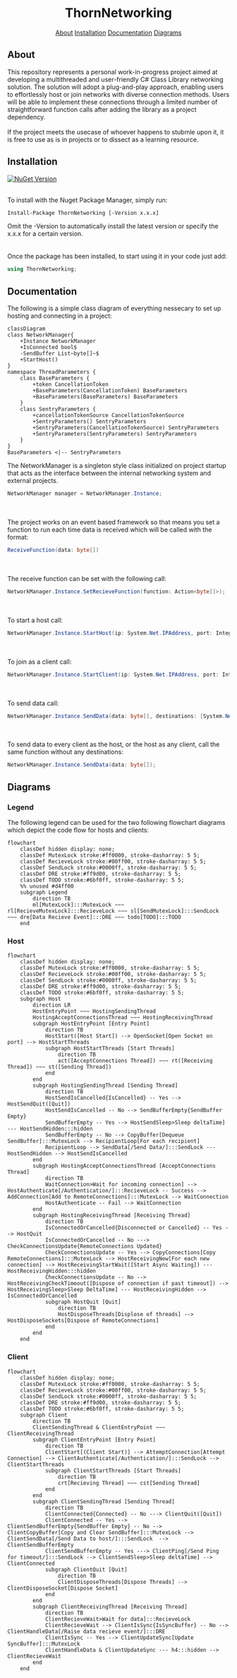 <div id="doc-title"></div>
<h1 align="center"> ThornNetworking </h1>
<p align="center"><a href="#doc-about">About</a> <a href="#doc-installation">Installation</a> <a href="#doc-documentation">Documentation</a> <a href="#doc-diagrams">Diagrams</a> </p>


<div id="doc-about"></div>
<h2>About</h2>
<p>
This repository represents a personal work-in-progress project aimed at developing a multithreaded and user-friendly C# Class Library networking solution. The solution will adopt a plug-and-play approach, enabling users to effortlessly host or join networks with diverse connection methods. Users will be able to implement these connections through a limited number of straightforward function calls after adding the library as a project dependency.
</br>
</br>
If the project meets the usecase of whoever happens to stubmle upon it, it is free to use as is in projects or to dissect as a learning resource.
</p>


<div id="doc-installation"></div>
<h2>Installation</h2>
<a href="https://www.nuget.org/packages/ThornNetworking/"><img alt="NuGet Version" src="https://img.shields.io/nuget/v/ThornNetworking"></a>

<p></br>To install with the Nuget Package Manager, simply run:</p>

```bash
Install-Package ThornNetworking [-Version x.x.x]
```
<p>
Omit the -Version to automatically install the latest version or specify the x.x.x for a certain version.
</br>
</br>
</br>
Once the package has been installed, to start using it in your code just add:
</p>

```C#
using ThornNetworking;
```


<div id="doc-documentation"></div>
<h2>Documentation</h2>
<p>The following is a simple class diagram of everything nessecary to set up hosting and connecting in a project:</p>

```mermaid
classDiagram
class NetworkManager{
    +Instance NetworkManager
    +IsConnected bool$
    -SendBuffer List~byte[]~$
    +StartHost()
}
namespace ThreadParameters {
    class BaseParameters {
        +token CancellationToken
        +BaseParameters(CancellationToken) BaseParameters
        +BaseParameters(BaseParameters) BaseParameters
    }
    class SentryParameters {
        +cancellationTokenSource CancellationTokenSource
        +SentryParameters() SentryParameters
        +SentryParameters(CancellationTokenSource) SentryParameters
        +SentryParameters(SentryParameters) SentryParameters
    }
}
BaseParameters <|-- SentryParameters
```

<p>The NetworkManager is a singleton style class initialized on project startup that acts as the interface between the internal networking system and external projects.</p>

```C#
NetworkManager manager = NetworkManager.Instance;
```

<p></br></br>The project works on an event based framework so that means you set a function to run each time data is received which will be called with the format:</p>

```C#
ReceiveFunction(data: byte[])
```

<p></br></br>The receive function can be set with the following call:</p>

```C#
NetworkManager.Instance.SetRecieveFunction(function: Action<byte[]>);
```

<p></br></br>To start a host call:</p>

```C#
NetworkManager.Instance.StartHost(ip: System.Net.IPAddress, port: Integer);
```

<p></br></br>To join as a client call:</p>

```C#
NetworkManager.Instance.StartClient(ip: System.Net.IPAddress, port: Integer);
```

<p></br></br>To send data call:</p>

```C#
NetworkManager.Instance.SendData(data: byte[], destinations: [System.Net.IPAddress]);
```

<p></br></br>To send data to every client as the host, or the host as any client, call the same function without any destinations:</p>

```C#
NetworkManager.Instance.SendData(data: byte[]);
```

<div id="doc-diagrams"></div>
<h2>Diagrams</h2>
<h3>Legend</h3>
<p>The following legend can be used for the two following flowchart diagrams which depict the code flow for hosts and clients:</p>

```mermaid
flowchart
    classDef hidden display: none;
    classDef MutexLock stroke:#ff0000, stroke-dasharray: 5 5;
    classDef RecieveLock stroke:#00ff00, stroke-dasharray: 5 5;
    classDef SendLock stroke:#0000ff, stroke-dasharray: 5 5;
    classDef DRE stroke:#ff9d00, stroke-dasharray: 5 5;
    classDef TODO stroke:#6bf0ff, stroke-dasharray: 5 5;
    %% unused #d4ff00
    subgraph Legend
        direction TB
        ml[MutexLock]:::MutexLock ~~~ rl[RecieveMutexLock]:::RecieveLock ~~~ sl[SendMutexLock]:::SendLock ~~~ dre[Data Recieve Event]:::DRE ~~~ todo[TODO]:::TODO
    end
```

<h3>Host</h3>

```mermaid
flowchart
    classDef hidden display: none;
    classDef MutexLock stroke:#ff0000, stroke-dasharray: 5 5;
    classDef RecieveLock stroke:#00ff00, stroke-dasharray: 5 5;
    classDef SendLock stroke:#0000ff, stroke-dasharray: 5 5;
    classDef DRE stroke:#ff9d00, stroke-dasharray: 5 5;
    classDef TODO stroke:#6bf0ff, stroke-dasharray: 5 5;
    subgraph Host
        direction LR
        HostEntryPoint ~~~ HostingSendingThread
        HostingAcceptConnectionsThread ~~~ HostingReceivingThread
        subgraph HostEntryPoint [Entry Point]
            direction TB
            HostStart([Host Start]) --> OpenSocket[Open Socket on port] --> HostStartThreads
            subgraph HostStartThreads [Start Threads]
                direction TB
                act([AcceptConnections Thread]) ~~~ rt([Receiving Thread]) ~~~ st([Sending Thread])
            end
        end
        subgraph HostingSendingThread [Sending Thread]
            direction TB
            HostSendIsCancelled{IsCancelled} -- Yes --> HostSendQuit([Quit])
            HostSendIsCancelled -- No --> SendBufferEmpty{SendBuffer Empty}
            SendBufferEmpty -- Yes --> HostSendSleep>Sleep deltaTime] --- HostSendHidden:::hidden
            SendBufferEmpty -- No --> CopyBuffer[Dequeue SendBuffer]:::MutexLock --> RecipientLoop[For each recipient]
            RecipientLoop --> SendData[/Send Data/]:::SendLock --- HostSendHidden --> HostSendIsCancelled
        end
        subgraph HostingAcceptConnectionsThread [AcceptConnections Thread]
            direction TB
            WaitConnection>Wait for incoming connection] --> HostAuthenticate[/Authentication/]:::RecieveLock -- Success --> AddConnection[Add to RemoteConnections]:::MutexLock --> WaitConnection
            HostAuthenticate -- Fail --> WaitConnection
        end
        subgraph HostingReceivingThread [Receiving Thread]
            direction TB
            IsConnectedOrCancelled{Disconnected or Cancelled} -- Yes --> HostQuit
            IsConnectedOrCancelled -- No ---> CheckConnectionsUpdate{RemoteConnections Updated}
            CheckConnectionsUpdate -- Yes --> CopyConnections[Copy RemoteConnections]:::MutexLock --> HostReceivingNew[For each new connection] --> HostReceivingStartWait([Start Async Waiting]) --- HostReceivingHidden:::hidden
            CheckConnectionsUpdate -- No --> HostReceivingCheckTimeout([Dispose of connection if past timeout]) --> HostReceivingSleep>Sleep DeltaTime] --- HostReceivingHidden --> IsConnectedOrCancelled
            subgraph HostQuit [Quit]
                direction TB
                HostDisposeThreads[Displose of threads] --> HostDisposeSockets[Dispose of RemoteConnections]
            end
        end
    end
```

<h3>Client</h3>

```mermaid
flowchart
    classDef hidden display: none;
    classDef MutexLock stroke:#ff0000, stroke-dasharray: 5 5;
    classDef RecieveLock stroke:#00ff00, stroke-dasharray: 5 5;
    classDef SendLock stroke:#0000ff, stroke-dasharray: 5 5;
    classDef DRE stroke:#ff9d00, stroke-dasharray: 5 5;
    classDef TODO stroke:#6bf0ff, stroke-dasharray: 5 5;
    subgraph Client
        direction TB
        ClientSendingThread & ClientEntryPoint ~~~ ClientReceivingThread
        subgraph ClientEntryPoint [Entry Point]
            direction TB
            ClientStart[(Client Start)] --> AttemptConnection[Attempt Connection] --> ClientAuthenticate[/Authentication/]:::SendLock --> ClientStartThreads
            subgraph ClientStartThreads [Start Threads]
                direction TB
                crt[Recieving Thread] ~~~ cst[Sending Thread]
            end
        end
        subgraph ClientSendingThread [Sending Thread]
            direction TB
            ClientConnected{Connected} -- No ---> ClientQuit([Quit])
            ClientConnected -- Yes --> ClientSendBufferEmpty{SendBuffer Empty} -- No --> ClientCopyBuffer[Copy and Clear SendBuffer]:::MutexLock --> ClientSendData[/Send Data to host/]:::SendLock  --> ClientSendBufferEmpty
            ClientSendBufferEmpty -- Yes ---> ClientPing[/Send Ping for timeout/]:::SendLock --> ClientSendSleep>Sleep deltaTime] --> ClientConnected
            subgraph ClientQuit [Quit]
                direction TB
                ClientDisposeThreads[Dispose Threads] --> ClientDisposeSocket[Dispose Socket]
            end
        end
        subgraph ClientReceivingThread [Receiving Thread]
            direction TB
            ClientRecieveWait>Wait for data]:::RecieveLock
            ClientRecieveWait --> ClientIsSync{IsSyncBuffer} -- No --> ClientHandleData[/Raise data recieve event/]:::DRE
            ClientIsSync -- Yes --> ClientUpdateSync[Update SyncBuffer]:::MutexLock
            ClientHandleData & ClientUpdateSync --- h4:::hidden --> ClientRecieveWait
        end
    end
```
